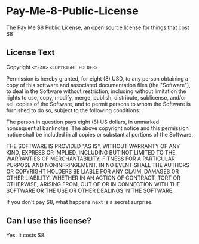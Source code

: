 # Pay-Me-8-Public-License
The Pay Me $8 Public License, an open source license for things that cost $8

## License Text

Copyright `<YEAR>` `<COPYRIGHT HOLDER>`

Permission is hereby granted, for eight (8) USD, to any person obtaining a copy of this software and associated documentation files (the "Software"), to deal in the Software without restriction, including without limitation the rights to use, copy, modify, merge, publish, distribute, sublicense, and/or sell copies of the Software, and to permit persons to whom the Software is furnished to do so, subject to the following conditions:

The person in question pays eight (8) US dollars, in unmarked nonsequential banknotes.
The above copyright notice and this permission notice shall be included in all copies or substantial portions of the Software.

THE SOFTWARE IS PROVIDED "AS IS", WITHOUT WARRANTY OF ANY KIND, EXPRESS OR IMPLIED, INCLUDING BUT NOT LIMITED TO THE WARRANTIES OF MERCHANTABILITY, FITNESS FOR A PARTICULAR PURPOSE AND NONINFRINGEMENT. IN NO EVENT SHALL THE AUTHORS OR COPYRIGHT HOLDERS BE LIABLE FOR ANY CLAIM, DAMAGES OR OTHER LIABILITY, WHETHER IN AN ACTION OF CONTRACT, TORT OR OTHERWISE, ARISING FROM, OUT OF OR IN CONNECTION WITH THE SOFTWARE OR THE USE OR OTHER DEALINGS IN THE SOFTWARE.

If you don't pay $8, what happens next is a secret surprise.

## Can I use this license?

Yes. It costs $8.
